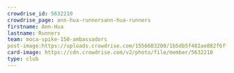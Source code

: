 ```yaml
---
crowdrise_id: 5632210
crowdrise_page: ann-hua-runnersann-hua-runners
firstname: Ann-Hua 
lastname: Runners
team: moca-spike-150-ambassadors
post-image:https://uploads.crowdrise.com/1556683200/1b5db5f482ae882f6ff462f8758d5d9a.jpg
card-image: https://cdn.crowdrise.com/v2/photo/file/member/5632210
type: club
---
```

